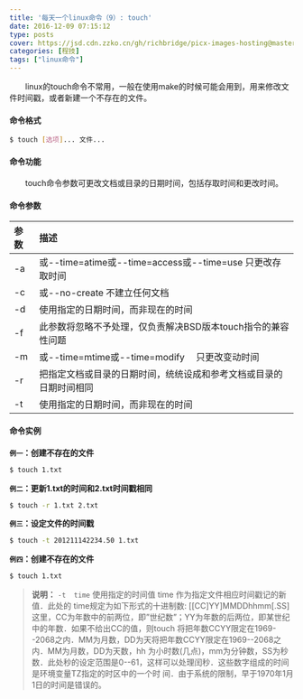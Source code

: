```yaml
---
title: '每天一个linux命令（9）: touch'
date: 2016-12-09 07:15:12
type: posts
cover: https://jsd.cdn.zzko.cn/gh/richbridge/picx-images-hosting@master/thumbnail/CPA-审计.jpg
categories: [程技]
tags: ["linux命令"]
---
```

　　linux的touch命令不常用，一般在使用make的时候可能会用到，用来修改文件时间戳，或者新建一个不存在的文件。
<!--more -->
#### 命令格式
```bash
$ touch [选项]... 文件...
```
#### 命令功能
　　touch命令参数可更改文档或目录的日期时间，包括存取时间和更改时间。
#### 命令参数
| 参数 | 描述     |
| :------------- | :------------- |
| -a |或--time=atime或--time=access或--time=use 只更改存取时间 |
| -c |或--no-create 不建立任何文档 |
| -d | 使用指定的日期时间，而非现在的时间 |
| -f | 此参数将忽略不予处理，仅负责解决BSD版本touch指令的兼容性问题 |
| -m | 或--time=mtime或--time=modify 　只更改变动时间 |
| -r | 把指定文档或目录的日期时间，统统设成和参考文档或目录的日期时间相同 |
| -t | 使用指定的日期时间，而非现在的时间 |
#### 命令实例
**`例一`：创建不存在的文件**
```bash
$ touch 1.txt
```
**`例二`：更新1.txt的时间和2.txt时间戳相同**
```bash
$ touch -r 1.txt 2.txt
```
**`例三`：设定文件的时间戳**
```bash
$ touch -t 201211142234.50 1.txt
```
**`例四`：创建不存在的文件**
```bash
$ touch 1.txt
```
>**说明：** `-t  time` 使用指定的时间值 time 作为指定文件相应时间戳记的新值．此处的 time规定为如下形式的十进制数:    [[CC]YY]MMDDhhmm[.SS] 这里，CC为年数中的前两位，即”世纪数”；YY为年数的后两位，即某世纪中的年数．如果不给出CC的值，则touch   将把年数CCYY限定在1969--2068之内．MM为月数，DD为天将把年数CCYY限定在1969--2068之内．MM为月数，DD为天数，hh 为小时数(几点)，mm为分钟数，SS为秒数．此处秒的设定范围是0--61，这样可以处理闰秒．这些数字组成的时间是环境变量TZ指定的时区中的一个时 间．由于系统的限制，早于1970年1月1日的时间是错误的。
